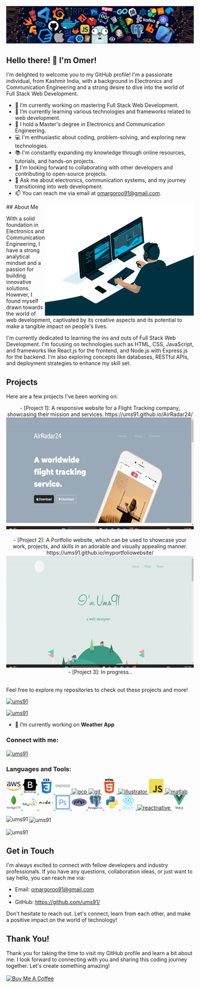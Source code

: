 <!---
ums91/ums91 is a ✨ special ✨ repository because its `README.md` (this file) appears on your GitHub profile.
You can click the Preview link to take a look at your changes.
--->

<img src="https://github.com/ums91/ums91/blob/main/header_.png" /> 

## Hello there! 👋 I'm Omer!

I'm delighted to welcome you to my GitHub profile! I'm a passionate individual, from Kashmir India, with a background in Electronics and Communication Engineering and a strong desire to dive into the world of Full Stack Web Development.

- 🔭 I’m currently working on mastering Full Stack Web Development.
- 🌱 I’m currently learning various technologies and frameworks related to web development.
- 💼 I hold a Master's degree in Electronics and Communication Engineering.
- 💻 I'm enthusiastic about coding, problem-solving, and exploring new technologies.
- 📚 I'm constantly expanding my knowledge through online resources, tutorials, and hands-on projects.
- 🤝 I'm looking forward to collaborating with other developers and contributing to open-source projects.
- 💬 Ask me about electronics, communication systems, and my journey transitioning into web development.
- 📫 You can reach me via email at omargoroo91@gmail.com.

<img align="right" alt="Coding" width="400" src="https://github.com/ums91/ums91/blob/main/code.gif" /> 
## About Me

With a solid foundation in Electronics and Communication Engineering, I have a strong analytical mindset and a passion for building innovative solutions. However, I found myself drawn towards the world of web development, captivated by its creative aspects and its potential to make a tangible impact on people's lives.

I'm currently dedicated to learning the ins and outs of Full Stack Web Development. I'm focusing on technologies such as HTML, CSS, JavaScript, and frameworks like React.js for the frontend, and Node.js with Express.js for the backend. I'm also exploring concepts like databases, RESTful APIs, and deployment strategies to enhance my skill set.

## Projects

Here are a few projects I've been working on:
<p align="center" dir="auto">
- [Project 1]: A responsive website for a Flight Tracking company, showcasing their mission and services. 
  https://ums91.github.io/AirRadar24/
    <br>
<img height="300" src="https://github.com/ums91/AirRadar24/blob/main/project2.gif" style="max-width: 100%; display: inline-block;" data-target="animated-image.originalImage">
    <br>
  <br>
- [Project 2]: A Portfolio website, which can be used to showcase your work, projects, and skills in an adorable and visually appealing manner. https://ums91.github.io/myportfoliowebsite/
<img height="300" src="https://github.com/ums91/myportfoliowebsite/blob/main/project1.gif" style="max-width: 100%; display: inline-block;" data-target="animated-image.originalImage">
    <br>
- [Project 3]: In progress..
</p>
<br>
Feel free to explore my repositories to check out these projects and more!


<p align="left"> <a href="https://github.com/ryo-ma/github-profile-trophy"><img src="https://github-profile-trophy.vercel.app/?username=ums91" alt="ums91" /></a> </p>

<p align="left"> <a href="https://twitter.com/ums91" target="blank"><img src="https://img.shields.io/twitter/follow/ums91?logo=twitter&style=for-the-badge" alt="ums91" /></a> </p>

- 🔭 I’m currently working on **Weather App**

<h3 align="left">Connect with me:</h3>
<p align="left">
<a href="https://twitter.com/ums91" target="blank"><img align="center" src="https://raw.githubusercontent.com/rahuldkjain/github-profile-readme-generator/master/src/images/icons/Social/twitter.svg" alt="ums91" height="30" width="40" /></a>
</p>

<h3 align="left">Languages and Tools:</h3>
<p align="left"> <a href="https://aws.amazon.com" target="_blank" rel="noreferrer"> <img src="https://raw.githubusercontent.com/devicons/devicon/master/icons/amazonwebservices/amazonwebservices-original-wordmark.svg" alt="aws" width="40" height="40"/> </a> <a href="https://getbootstrap.com" target="_blank" rel="noreferrer"> <img src="https://raw.githubusercontent.com/devicons/devicon/master/icons/bootstrap/bootstrap-plain-wordmark.svg" alt="bootstrap" width="40" height="40"/> </a> <a href="https://www.w3schools.com/css/" target="_blank" rel="noreferrer"> <img src="https://raw.githubusercontent.com/devicons/devicon/master/icons/css3/css3-original-wordmark.svg" alt="css3" width="40" height="40"/> </a> <a href="https://expressjs.com" target="_blank" rel="noreferrer"> <img src="https://raw.githubusercontent.com/devicons/devicon/master/icons/express/express-original-wordmark.svg" alt="express" width="40" height="40"/> </a> <a href="https://cloud.google.com" target="_blank" rel="noreferrer"> <img src="https://www.vectorlogo.zone/logos/google_cloud/google_cloud-icon.svg" alt="gcp" width="40" height="40"/> </a> <a href="https://git-scm.com/" target="_blank" rel="noreferrer"> <img src="https://www.vectorlogo.zone/logos/git-scm/git-scm-icon.svg" alt="git" width="40" height="40"/> </a> <a href="https://www.w3.org/html/" target="_blank" rel="noreferrer"> <img src="https://raw.githubusercontent.com/devicons/devicon/master/icons/html5/html5-original-wordmark.svg" alt="html5" width="40" height="40"/> </a> <a href="https://www.adobe.com/in/products/illustrator.html" target="_blank" rel="noreferrer"> <img src="https://www.vectorlogo.zone/logos/adobe_illustrator/adobe_illustrator-icon.svg" alt="illustrator" width="40" height="40"/> </a> <a href="https://developer.mozilla.org/en-US/docs/Web/JavaScript" target="_blank" rel="noreferrer"> <img src="https://raw.githubusercontent.com/devicons/devicon/master/icons/javascript/javascript-original.svg" alt="javascript" width="40" height="40"/> </a> <a href="https://www.mathworks.com/" target="_blank" rel="noreferrer"> <img src="https://upload.wikimedia.org/wikipedia/commons/2/21/Matlab_Logo.png" alt="matlab" width="40" height="40"/> </a> <a href="https://www.mongodb.com/" target="_blank" rel="noreferrer"> <img src="https://raw.githubusercontent.com/devicons/devicon/master/icons/mongodb/mongodb-original-wordmark.svg" alt="mongodb" width="40" height="40"/> </a> <a href="https://www.mysql.com/" target="_blank" rel="noreferrer"> <img src="https://raw.githubusercontent.com/devicons/devicon/master/icons/mysql/mysql-original-wordmark.svg" alt="mysql" width="40" height="40"/> </a> <a href="https://nodejs.org" target="_blank" rel="noreferrer"> <img src="https://raw.githubusercontent.com/devicons/devicon/master/icons/nodejs/nodejs-original-wordmark.svg" alt="nodejs" width="40" height="40"/> </a> <a href="https://www.photoshop.com/en" target="_blank" rel="noreferrer"> <img src="https://raw.githubusercontent.com/devicons/devicon/master/icons/photoshop/photoshop-line.svg" alt="photoshop" width="40" height="40"/> </a> <a href="https://www.php.net" target="_blank" rel="noreferrer"> <img src="https://raw.githubusercontent.com/devicons/devicon/master/icons/php/php-original.svg" alt="php" width="40" height="40"/> </a> <a href="https://www.postgresql.org" target="_blank" rel="noreferrer"> <img src="https://raw.githubusercontent.com/devicons/devicon/master/icons/postgresql/postgresql-original-wordmark.svg" alt="postgresql" width="40" height="40"/> </a> <a href="https://www.python.org" target="_blank" rel="noreferrer"> <img src="https://raw.githubusercontent.com/devicons/devicon/master/icons/python/python-original.svg" alt="python" width="40" height="40"/> </a> <a href="https://reactjs.org/" target="_blank" rel="noreferrer"> <img src="https://raw.githubusercontent.com/devicons/devicon/master/icons/react/react-original-wordmark.svg" alt="react" width="40" height="40"/> </a> <a href="https://reactnative.dev/" target="_blank" rel="noreferrer"> <img src="https://reactnative.dev/img/header_logo.svg" alt="reactnative" width="40" height="40"/> </a> <a href="https://vuejs.org/" target="_blank" rel="noreferrer"> <img src="https://raw.githubusercontent.com/devicons/devicon/master/icons/vuejs/vuejs-original-wordmark.svg" alt="vuejs" width="40" height="40"/> </a> </p>

<p><img align="left" src="https://github-readme-stats.vercel.app/api/top-langs?username=ums91&show_icons=true&locale=en&layout=compact" alt="ums91" /></p>

<p>&nbsp;<img align="center" src="https://github-readme-stats.vercel.app/api?username=ums91&show_icons=true&locale=en" alt="ums91" /></p>

<p><img align="center" src="https://github-readme-streak-stats.herokuapp.com/?user=ums91&" alt="ums91" /></p>


## Get in Touch

I'm always excited to connect with fellow developers and industry professionals. If you have any questions, collaboration ideas, or just want to say hello, you can reach me via:

- Email: omargoroo91@gmail.com
-
- GitHub: https://github.com/ums91/

Don't hesitate to reach out. Let's connect, learn from each other, and make a positive impact on the world of technology!

## Thank You!

Thank you for taking the time to visit my GitHub profile and learn a bit about me. I look forward to connecting with you and sharing this coding journey together. Let's create something amazing!
<br>
<br>
<a href="https://www.buymeacoffee.com/ums91" target="_blank"><img src="https://cdn.buymeacoffee.com/buttons/v2/default-yellow.png" alt="Buy Me A Coffee" style="height: 60px !important;width: 217px !important;" ></a>
